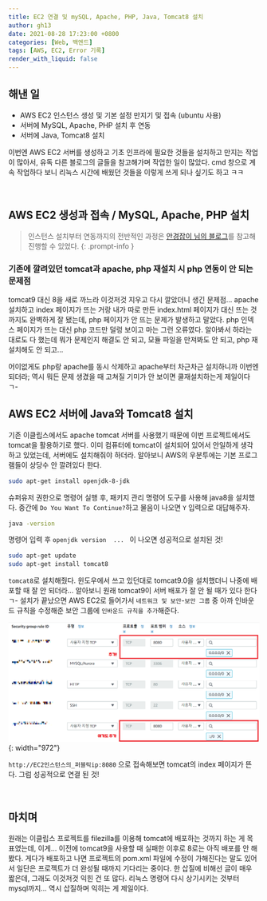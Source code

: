```yaml
---
title: EC2 연결 및 mySQL, Apache, PHP, Java, Tomcat8 설치
author: gh13
date: 2021-08-28 17:23:00 +0800
categories: [Web, 백엔드]
tags: [AWS, EC2, Error 기록]
render_with_liquid: false
---
```


## 해낸 일

- AWS EC2 인스턴스 생성 및 기본 설정 만지기 및 접속 (ubuntu 사용)
- 서버에 MySQL, Apache, PHP 설치 후 연동
- 서버에 Java, Tomcat8 설치

이번엔 AWS EC2 서버를 생성하고 기초 인프라에 필요한 것들을 설치하고 만지는 작업이 많아서, 유독 다른 블로그의 글들을 참고해가며 작업한 일이 많았다. cmd 창으로 계속 작업하다 보니 리눅스 시간에 배웠던 것들을 이렇게 쓰게 되나 싶기도 하고 ㅋㅋ

<br/>

## AWS EC2 생성과 접속 / MySQL, Apache, PHP 설치

> 인스턴스 설치부터 연동까지의 전반적인 과정은 [안경잡이 님의 블로그](https://ndb796.tistory.com/m/314)를 참고해 진행할 수 있었다.
{: .prompt-info }

### 기존에 깔려있던 tomcat과 apache, php 재설치 시 php 연동이 안 되는 문제점

tomcat9 대신 8을 새로 까느라 이것저것 지우고 다시 깔았더니 생긴 문제점... apache 설치하고 index 페이지가 뜨는 거랑 내가 따로 만든 index.html 페이지가 대신 뜨는 것까지도 완벽하게 잘 됐는데, php 페이지가 안 뜨는 문제가 발생하고 말았다. php 인덱스 페이지가 뜨는 대신 php 코드만 덜렁 보이고 마는 그런 오류였다. 알아봐서 하라는 대로도 다 했는데 뭐가 문제인지 해결도 안 되고, 모듈 파일을 만져봐도 안 되고, php 재설치해도 안 되고... 

어이없게도 php랑 apache를 동시 삭제하고 apache부터 차근차근 설치하니까 이번엔 되더라; 역시 뭐든 문제 생겼을 때 고쳐질 기미가 안 보이면 쿨재설치하는게 제일이다 ㄱ-

## AWS EC2 서버에 Java와 Tomcat8 설치

기존 이클립스에서도 apache tomcat 서버를 사용했기 때문에 이번 프로젝트에서도 tomcat을 활용하기로 했다. 이미 컴퓨터에 tomcat이 설치되어 있어서 안일하게 생각하고 있었는데, 서버에도 설치해줘야 하더라. 알아보니 AWS의 우분투에는 기본 프로그램들이 상당수 안 깔려있다 한다.

```bash
sudo apt-get install openjdk-8-jdk
```

슈퍼유저 권한으로 명령어 실행 후, 패키지 관리 명령어 도구를 사용해 java8을 설치했다. 중간에 `Do You Want To Continue?`하고 물음이 나오면 `Y` 입력으로 대답해주자.

```bash
java -version
```

명령어 입력 후 `openjdk version  ... ` 이 나오면 성공적으로 설치된 것!

```bash
sudo apt-get update
sudo apt-get install tomcat8
```

`tomcat8`로 설치해줬다. 윈도우에서 쓰고 있던대로 tomcat9.0을 설치했더니 나중에 배포할 때 잘 안 되더라... 알아보니 원래 tomcat9이 서버 배포가 잘 안 될 때가 있다 한다 ㄱ- 설치가 끝났으면 AWS EC2로 들어가서 `네트워크 및 보안`-`보안 그룹` 중 아까 인바운드 규칙을 수정해준 보안 그룹에 `인바운드 규칙을 추가`해준다.

![ec2 inbound rule page](/assets/img/post_img/2021-08-28-03.png){: width="972"}

`http://EC2인스턴스의_퍼블릭ip:8080` 으로 접속해보면 tomcat의 index 페이지가 뜬다. 그럼 성공적으로 연결 된 것!

<br/>

## 마치며

원래는 이클립스 프로젝트를 filezilla를 이용해 tomcat에 배포하는 것까지 하는 게 목표였는데, 이게... 이전에 tomcat9을 사용할 때 실패한 이후로 8로는 아직 배포를 안 해봤다. 게다가 배포하고 나면 프로젝트의 pom.xml 파일에 수정이 가해진다는 말도 있어서 일단은 프로젝트가 더 완성될 때까지 기다리는 중이다. 한 삽질에 비해선 글이 매우 짧은데, 그래도 이것저것 익힌 건 또 많다. 리눅스 명령어 다시 상기시키는 것부터 mysql까지... 역시 삽질하며 익히는 게 제일이다.

